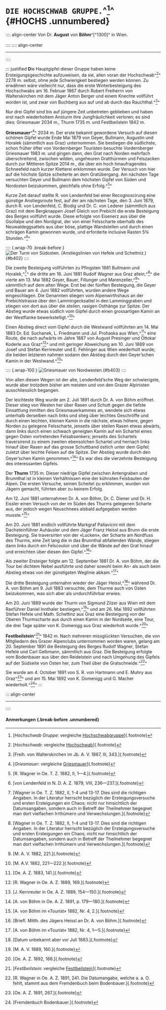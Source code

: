 # **`DIE HOCHSCHWAB GRUPPE.`**^[^1750]^<br /> {#HOCHS .unnumbered}
:::: align-center
Von Dr. **August** von **Böhm**^[^1300]^ in  Wien.<br /><br />
::::
:::: align-center
****
::::

::: justified
**D**ie Hauptgipfel dieser Gruppe haben keine Ersteigungsgeschichte aufzuweisen,
da sie, allen voran der Hochschwab^[^1751]^ 2278&nbsp;m. selbst, ohne jede Schwierigkeit bestiegen
werden können. Zu erwähnen wäre vielleicht nur, dass die erste Winterbesteigung
des Hochschwabs am 16.&nbsp;Februar 1867 durch Robert Freiherrn von Walterskirchen
mit dem Jäger Anton Berger und einem Knechte vollführt worden ist,
und zwar von Buchberg aus auf und ab durch das Rauchthal.^[^1752]^

Nur drei Gipfel sind bis auf jüngere Zeit unbetreten geblieben und haben erst
nach wiederholtem Ansturm ihre Jungfräulichkeit verloren; es sind dies: Griesmauer
2034&nbsp;m., Thurm 1735&nbsp;m. und Festlbeilstein 1842&nbsp;m.

**Griesmauer**^[^1753]^ 2034 m. Der erste bekannt gewordene Versuch auf diesen schönen
Gipfel wurde Ende Mai 1879 von Geyer, Bullmann, Augustin und Horalek
(sämmtlich aus Graz) unternommen. Sie bestiegen die südlichste, schon früher öfter
von Vordernberger Touristen besuchte Vordernberger Griesmauer 1983&nbsp;m. und
gingen dann, den Grat nach Norden mehrfach überschreitend, zwischen wilden,
ungeheuren Gratthürmen und Felszacken durch zur Mittleren Spitze 2014&nbsp;m.,
die über ein hoch hinaufragendes Schneefeld nach kurzer Kletterei erklommen wurde.
Der Versuch von hier auf die höchste Spitze scheiterte an dem Gratübergang. Am
nächsten Tage versuchten Geyer und Bullmann dem höchsten Gipfel von Süden
und Nordosten beizukommen, gleichfalls ohne Erfolg.^[^1754]^

Kurze Zeit darauf stellte R. von Lendenfeld bei einer Recognoscirung eine
günstige Anstiegsroute fest, auf der am nächsten Tage, den 3. Juni 1879, durch
R. von Lendenfeld, C. Blodig und Dr. C. von Lederer (sämmtlich aus Graz)
mit dem Bergknappen Josef Gleich von Prebichl die erste Besteigung des Berges
vollführt wurde. Diese erfolgte von Eisenerz aus über die Gsollalpe und den
Nordgrat, der von einer Felsscharte oberhalb des Neuwaldeggsattels aus über böse,
plattige Wandstellen und durch einen schrägen Kamin gewonnen wurde, und
erforderte inclusive Rasten 5¾&nbsp; Stunden.^[^1755]^

:::: {.wrap-70 .break-before }
![Der Turm von Südosten. <small>(Anstiegslinien von Hefele und Schettniz.)</small>](Ostalpen_Band_I_402.jpg "Ostalpen_Band_I_402.jpg"){#b402}
::::

Die zweite Besteigung vollführten zu Pfingsten 1881 Bullmann und Horalek,^[^1756]^
die dritte am 16.&nbsp;Juni 1881 Rudolf Wagner aus Graz allein,^[^1756]^ die vierte am
13.&nbsp;Mai 1882 Geyer, Bauer, Fillunger und Marenzeller,^[^1757]^ sämmtlich auf
dem alten Wege. Erst bei der fünften Besteigung, die Geyer und Bauer am 4.&nbsp;Juni 1882
vollführten, wurden andere Wege eingeschlagen. Die Genannten stiegen vom
Alpenwirthshaus an der Prebichlstrasse über den Lammingecksattel in den Lamminggraben
und stiegen von dort aus über die steilen, rasigen Osthänge zur Spitze. Der Abstieg
wurde etwas südlich vom Gipfel durch einen grossartigen Kamin an der
Westflanke bewerkstelligt.^[^1758]^

Einen Abstieg direct vom Gipfel durch die Westwand vollführten am 14.&nbsp;Mai
1883 Dr. Ed. Suchanek, L. Friedmann und Jul. Prohaska aus Wien,^[^1759]^ eine
Route, die nach aufwärts im Jahre 1887 von August Presinger und Ottokar
Koderle aus Graz^[^1760]^ und mit geringer Abweichung am 10.&nbsp;Juni 1889 von Josef
und Stefan Kernreuter und E. Fehlinger aus Wien wiederholt wurde; die
beiden letzteren nahmen sodann den Abstieg durch den Geyer’schen Kamin in
der Westwand.^[^1761]^

:::: {.wrap-100 }
![Griesmauer von Nordwesten.](Ostalpen_Band_I_403.jpg "Ostalpen_Band_I_403.jpg"){#b403}
::::

Von allen diesen Wegen ist der alte, Lendenfeld’sche Weg der schwierigste,
wurde aber trotzdem bisher am meisten und von den Grazer Alpinisten ausschliesslich
begangen.

Der leichteste Weg wurde am 2. Juli 1891 durch Dr. A. von Böhm eröffnet.
Dieser stieg von Westen her über Rasen und Schutt gegen die tiefste Einsattlung
inmitten des Griesmauerkammes an, wendete sich etwas unterhalb derselben nach
links und stieg über leichtes Geschröffe und durch einen leichten, kleinen Kamin
in die nächste, etwas höhere, gegen Norden zu gelegene Felsscharte, jenseits über
steilen Rasen etwas abwärts, dann links durch einen schwach geneigten Kamin auf
ein Schartel eines gegen Osten vortretenden Felsabsenkers; jenseits des Schartels
traversirend zu einem zweiten ebensolchen Schartel und hernach links hinauf über
Rasen auf das grosse Schuttband östlich unter dem Gipfel; zuletzt über leichte
Felsen auf die Spitze. Der Abstieg wurde durch den Geyer’schen Kamin
genommen.^[^1762]^ Es war dies die vierzehnte Besteigung des interessanten Gipfels.

<a id="S404"></a>Der **Thurm** 1735 m. Dieser niedrige Gipfel zwischen Antengraben und Brunnthal ist
in kleinen Verhältnissen eine der kühnsten Felsbauten der Alpen. Die ersten Versuche,
seinen Scheitel zu erklimmen, wurden von Jägern gemacht, führten
aber zu keinem Erfolg.

Am 12. Juni 1881 unternahmen Dr. A. von Böhm, Dr. C. Diener und Dr.
H. Eissler einen Versuch von der im Süden des Thurms gelegenen Scharte aus,
der jedoch wegen Neuschnees alsbald aufgegeben werden musste.^[^1763]^

Am 20. Juni 1881 endlich vollführte Markgraf Pallavicini mit dem Dachsteinführer
Auhäusler und dem Jäger Franz Heissl aus Brunn die erste Besteigung. Sie traversirten
von der «Lucken», der Scharte am Nordfuss des Thurms, eine Zeit lang die in das
Brunnthal abfallenden Wände, stiegen dann links durch ein Felscouloir und über die
Wände auf den Grat hinauf und erreichten über diesen den Gipfel.^[^1764]^

Als zweiter Ersteiger folgte am 12.&nbsp;September 1881 Dr. A. von Böhm, der
die Tour bei dichtem Nebel ausführte und daher sowohl beim An- als auch beim
Abstieg etwas von der günstigsten Weglinie abkam.^[^1765]^

Die dritte Besteigung unternahm wieder der Jäger Heissl,^[^1766]^ während Dr. A.
von Böhm am 9.&nbsp;Juli 1883 versuchte, dem Thurme auch von Osten beizukommen,
was sich aber als undurchführbar erwies.

Am 20. Juni 1889 wurde der Thurm von Sigmund Zilzer aus Wien mit
dem Raxführer Daniel Innthaler bestiegen,^[^1767]^ und am 26. Mai 1892 vollführten
Stefan Hefele und Math. Schettinz aus Graz eine Besteigung von der Oberen
Thurmscharte aus durch einen Kamin in der Nordseite, eine Tour, die drei Tage
später von K. Domenigg aus Graz wiederholt wurde.^[^1768]^

**Festlbeilstein**^[^1769]^ 1842 m. Nach mehreren missglückten Versuchen, die von
Mitgliedern des Grazer Alpenclubs unternommen worden waren, gelang am
20.&nbsp;September 1891 die Besteigung des Berges Rudolf Wagner, Stefan Hefele
und Carl Gelbmann, sämmtlich aus Graz. Die Besteigung erfolgte vom Bodenbauer aus
über den Reidelstein und nach Umgehung des Gipfels auf der Südseite von Osten
her, zum Theil über die Gratschneide.^[^1770]^

Sie wurde am 4.&nbsp;October 1891 von S. R. von Hartmann und E. Muhry
aus Graz^[^1771]^ und am 15.&nbsp;Mai 1892 von K. Domenigg und G. Macher
wiederholt.^[^1772]^
:::

::: align-center
****
::::

#### **Anmerkungen** {.break-before .unnumbered}

[^1750]: [*Hochschwab Gruppe*:  vergleiche [Hochschwabgruppe](https://de.wikipedia.org/wiki/Hochschwabgruppe)]{.footnote}

[^1751]: [*Hochschwab*:  vergleiche [Hochschwab](https://de.wikipedia.org/wiki/Hochschwab)]{.footnote}

[^1752]: [Freih. von Walterskirchen im Jb. A. V. 1867, III, 343.]{.footnote}

[^1753]: [*Griesmauer*:  vergleiche [Griesmauer](https://de.wikipedia.org/wiki/Griesmauer)]{.footnote}

[^1754]: [R. Wagner in Oe. T. Z. 1882, II, 1—4.]{.footnote}

[^1755]: [von Lendenfeld in N. D. A. Z. 1879, VIII, 236—237.]{.footnote}

[^1756]: [Wagner in Oe. T. Z. 1882, II, 1-4 und 13-17. Dies sind die richtigen Angaben. In der Literatur herrscht bezüglich der Ersteigungsversuche und ersten Ersteigungen ein Chaos; nicht nur hinsichtlich der Datumsangaben, sondern auch in Betreff der Theilnehmer begegnet man dort vielfachen Irrthümern und Verwechslungen.]{.footnote}

[^1757]: [M. A. V. 1882, 221.]{.footnote}

[^1758]: [M. A.V. 1882, 221—222.]{.footnote}

[^1759]: [Oe. A. Z. 1883, 141.]{.footnote}

[^1760]: [R. Wagner in Oe. A. Z. 1889, 169.]{.footnote}

[^1761]: [J. Kernreuter in Oe. A. Z. 1889, 154—150.]{.footnote}

[^1762]: [A. von Böhm in Oe. A. Z. 1891, p. 179—180.]{.footnote}

[^1763]: [A. von Böhm im «Tourist» 1882, Nr. 4, 2.]{.footnote}

[^1764]: [Briefl. Mitth. des Jägers Heissl an Dr. A. von Böhm.]{.footnote}

[^1765]: [A. von Böhm im «Tourist» 1882, Nr. 4, 1—5.]{.footnote}

[^1766]: [Datum unbekannt aber vor Juli 1883.]{.footnote}

[^1767]: [M. A. V. 1889, 160.]{.footnote}

[^1768]: [Oe. A. Z. 1892, 166.]{.footnote}

[^1769]: [*Festlbeilstein*:  vergleiche [Festlbeilstein](https://de.wikipedia.org/wiki/Festlbeilstein)]{.footnote}

[^1770]: [R. Wagner in Oe. A. Z. 1891, 241. Die Datumangabe, welche a. a. O. fehlt, stammt aus dem Fremdenbuch beim Bodenbauer.]{.footnote}

[^1771]: [Oe. A. Z. 1891, 267.]{.footnote}

[^1772]: [Fremdenbuch Bodenbauer.]{.footnote}
